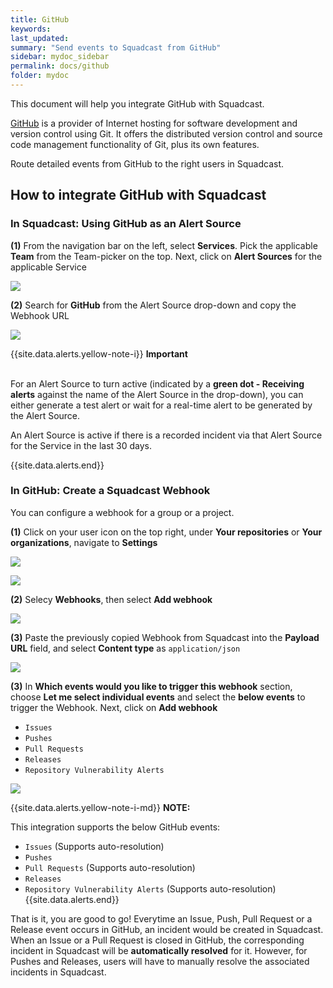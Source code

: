 ```yaml
---
title: GitHub
keywords: 
last_updated: 
summary: "Send events to Squadcast from GitHub"
sidebar: mydoc_sidebar
permalink: docs/github
folder: mydoc
---
```


This document will help you integrate GitHub with Squadcast.

[GitHub](https://github.com/) is a provider of Internet hosting for software development and version control using Git. It offers the distributed version control and source code management functionality of Git, plus its own features.

Route detailed events from GitHub to the right users in Squadcast.

## How to integrate GitHub with Squadcast

### In Squadcast: Using GitHub as an Alert Source

**(1)** From the navigation bar on the left, select **Services**. Pick the applicable **Team** from the Team-picker on the top. Next, click on **Alert Sources** for the applicable Service

![](../.gitbook/assets/alert\_source\_1.png)

**(2)** Search for **GitHub** from the Alert Source drop-down and copy the Webhook URL 

![](../.gitbook/assets/github\_1.png)

{{site.data.alerts.yellow-note-i}}
<b>Important</b><br/><br/>
<p>For an Alert Source to turn active (indicated by a <b>green dot - Receiving alerts</b> against the name of the Alert Source in the drop-down), you can either generate a test alert or wait for a real-time alert to be generated by the Alert Source.</p>
<p>An Alert Source is active if there is a recorded incident via that Alert Source for the Service in the last 30 days.</p>
{{site.data.alerts.end}}

### In GitHub: Create a Squadcast Webhook

You can configure a webhook for a group or a project.

**(1)** Click on your user icon on the top right, under **Your repositories** or **Your organizations**, navigate to **Settings**

![](../.gitbook/assets/github\_2.png)

![](../.gitbook/assets/github\_3.png)

**(2)** Selecy **Webhooks**, then select **Add webhook**

![](../.gitbook/assets/github\_4.png)

**(3)** Paste the previously copied Webhook from Squadcast into the **Payload URL** field, and select **Content type** as `application/json`

![](../.gitbook/assets/github\_5.png)


**(3)** In **Which events would you like to trigger this webhook** section, choose **Let me select individual events** and select the **below events** to trigger the Webhook. Next, click on **Add webhook**
 + `Issues`
 + `Pushes`
 + `Pull Requests`
 + `Releases`
 + `Repository Vulnerability Alerts`

![](../.gitbook/assets/github\_6.png)

{{site.data.alerts.yellow-note-i-md}}
**NOTE:** 

This integration supports the below GitHub events:
 + `Issues` (Supports auto-resolution)
 + `Pushes`
 + `Pull Requests` (Supports auto-resolution)
 + `Releases`
 + `Repository Vulnerability Alerts` (Supports auto-resolution)
{{site.data.alerts.end}}

That is it, you are good to go! Everytime an Issue, Push, Pull Request or a Release event occurs in GitHub, an incident would be created in Squadcast. When an Issue or a Pull Request is closed in GitHub, the corresponding incident in Squadcast will be **automatically resolved** for it. However, for Pushes and Releases, users will have to manually resolve the associated incidents in Squadcast.